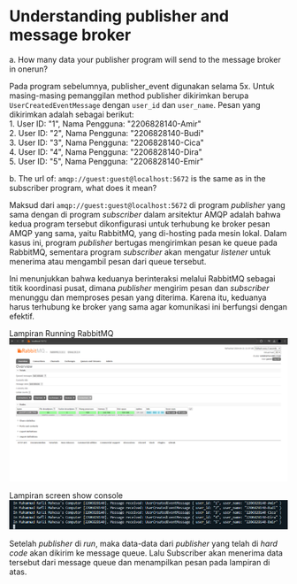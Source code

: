 # Understanding publisher and message broker
a. How many data your publisher program will send to the message broker in onerun?

Pada program sebelumnya, publisher_event digunakan selama 5x. Untuk masing-masing pemanggilan method publisher dikirimkan berupa `UserCreatedEventMessage` dengan `user_id` dan `user_name`. Pesan yang dikirimkan adalah sebagai berikut: <br>
    1. User ID: "1", Nama Pengguna: "2206828140-Amir" <br>
    2. User ID: "2", Nama Pengguna: "2206828140-Budi" <br>
    3. User ID: "3", Nama Pengguna: "2206828140-Cica" <br>
    4. User ID: "4", Nama Pengguna: "2206828140-Dira" <br>
    5. User ID: "5", Nama Pengguna: "2206828140-Emir" <br>

b. The url of: `amqp://guest:guest@localhost:5672` is the same as in the subscriber program, what does it mean?

Maksud dari `amqp://guest:guest@localhost:5672` di program *publisher* yang sama dengan di program *subscriber* dalam arsitektur AMQP adalah bahwa kedua program tersebut dikonfigurasi untuk terhubung ke broker pesan AMQP yang sama, yaitu RabbitMQ, yang di-hosting pada mesin lokal. Dalam kasus ini, program *publisher* bertugas mengirimkan pesan ke queue pada RabbitMQ, sementara program *subscriber* akan mengatur *listener* untuk menerima atau mengambil pesan dari queue tersebut.

Ini menunjukkan bahwa keduanya berinteraksi melalui RabbitMQ sebagai titik koordinasi pusat, dimana *publisher* mengirim pesan dan *subscriber* menunggu dan memproses pesan yang diterima. Karena itu, keduanya harus terhubung ke broker yang sama agar komunikasi ini berfungsi dengan efektif.

Lampiran Running RabbitMQ <br>
![Running RabbitMQ](image.png) <br>

Lampiran screen show console <br>
![Sending and processing event](image2.png)<br>

Setelah *publisher* di *run*, maka data-data dari *publisher* yang telah di *hard code* akan dikirim ke message queue. Lalu Subscriber akan menerima data tersebut dari message queue dan menampilkan pesan pada lampiran di atas.

